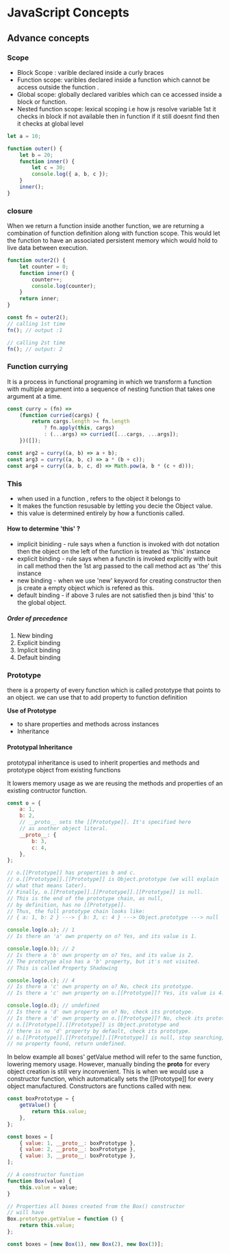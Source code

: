 # JavaScript Concepts

## Advance concepts

### Scope

- Block Scope : varible declared inside a curly braces
- Function scope: varibles declared inside a function which cannot be access outside the function .
- Global scope: globally declared varibles which can ce accessed inside a block or function.
- Nested function scope: lexical scoping i.e how js resolve variable 1st it checks in block if not available then in function if it still doesnt find then it checks at global level

```js
let a = 10;

function outer() {
	let b = 20;
	function inner() {
		let c = 30;
		console.log({ a, b, c });
	}
	inner();
}
```

### closure

When we return a function inside another function, we are returning a combination of function definition along with function scope. This would let the function to have an associated persistent memory which would hold to live data between execution.

```js
function outer2() {
	let counter = 0;
	function inner() {
		counter++;
		console.log(counter);
	}
	return inner;
}

const fn = outer2();
// calling 1st time
fn(); // output :1

// calling 2st time
fn(); // output: 2
```

### Function currying

It is a process in functional programing in which we transform a function with multiple argument into a sequence of nesting function that takes one argument at a time.

```js
const curry = (fn) =>
	(function curried(cargs) {
		return cargs.length >= fn.length
			? fn.apply(this, cargs)
			: (...args) => curried([...cargs, ...args]);
	})([]);

const arg2 = curry((a, b) => a + b);
const arg3 = curry((a, b, c) => a * (b + c));
const arg4 = curry((a, b, c, d) => Math.pow(a, b * (c + d)));
```

### This

- when used in a function , refers to the object it belongs to
- It makes the function resusable by letting you decie the Object value.
- this value is determined entirely by how a functionis called.

#### How to determine 'this' ?

- implicit biniding - rule says when a function is invoked with dot notation then the object on the left of the function is treated as 'this' instance
- explicit binding - rule says when a functin is invoked explicitly with buit in call method then the 1st arg passed to the call method act as 'the' this instance
- new binding - when we use 'new' keyword for creating constructor then js create a empty object which is refered as this.
- default binding - if above 3 rules are not satisfied then js bind 'this' to the global object.

##### Order of precedence

1. New binding
2. Explicit binding
3. Implicit binding
4. Default binding

### Prototype

there is a property of every function which is called prototype that points to an object.
we can use that to add property to function definition

**Use of Prototype**

- to share properties and methods across instances
- Inheritance

#### Prototypal Inheritance

prototypal inheritance is used to inherit properties and methods and prototype object from existing functions

It lowers memory usage as we are reusing the methods and properties of an existing contructor function.

```js
const o = {
	a: 1,
	b: 2,
	// __proto__ sets the [[Prototype]]. It's specified here
	// as another object literal.
	__proto__: {
		b: 3,
		c: 4,
	},
};

// o.[[Prototype]] has properties b and c.
// o.[[Prototype]].[[Prototype]] is Object.prototype (we will explain
// what that means later).
// Finally, o.[[Prototype]].[[Prototype]].[[Prototype]] is null.
// This is the end of the prototype chain, as null,
// by definition, has no [[Prototype]].
// Thus, the full prototype chain looks like:
// { a: 1, b: 2 } ---> { b: 3, c: 4 } ---> Object.prototype ---> null

console.log(o.a); // 1
// Is there an 'a' own property on o? Yes, and its value is 1.

console.log(o.b); // 2
// Is there a 'b' own property on o? Yes, and its value is 2.
// The prototype also has a 'b' property, but it's not visited.
// This is called Property Shadowing

console.log(o.c); // 4
// Is there a 'c' own property on o? No, check its prototype.
// Is there a 'c' own property on o.[[Prototype]]? Yes, its value is 4.

console.log(o.d); // undefined
// Is there a 'd' own property on o? No, check its prototype.
// Is there a 'd' own property on o.[[Prototype]]? No, check its prototype.
// o.[[Prototype]].[[Prototype]] is Object.prototype and
// there is no 'd' property by default, check its prototype.
// o.[[Prototype]].[[Prototype]].[[Prototype]] is null, stop searching,
// no property found, return undefined.
```

In below example all boxes' getValue method will refer to the same function, lowering memory usage. However, manually binding the **proto** for every object creation is still very inconvenient. This is when we would use a constructor function, which automatically sets the [[Prototype]] for every object manufactured. Constructors are functions called with new.

```js
const boxPrototype = {
	getValue() {
		return this.value;
	},
};

const boxes = [
	{ value: 1, __proto__: boxPrototype },
	{ value: 2, __proto__: boxPrototype },
	{ value: 3, __proto__: boxPrototype },
];
```

```js
// A constructor function
function Box(value) {
	this.value = value;
}

// Properties all boxes created from the Box() constructor
// will have
Box.prototype.getValue = function () {
	return this.value;
};

const boxes = [new Box(1), new Box(2), new Box(3)];
```
